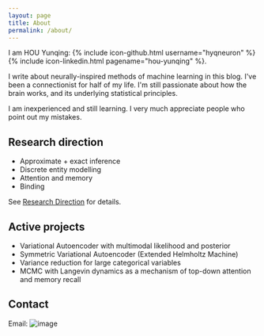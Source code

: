 ```yaml
---
layout: page
title: About
permalink: /about/
---
```


I am HOU Yunqing:
{% include icon-github.html username="hyqneuron" %} {% include icon-linkedin.html pagename="hou-yunqing" %}. 

I write about neurally-inspired methods of machine learning in this blog. I've been a connectionist for half of my life.
I'm still passionate about how the brain works, and its underlying statistical principles. 

I am inexperienced and still learning. I very much appreciate people who point out my mistakes.

## Research direction

* Approximate + exact inference
* Discrete entity modelling
* Attention and memory
* Binding

See [Research Direction](/direction) for details.

## Active projects

* Variational Autoencoder with multimodal likelihood and posterior
* Symmetric Variational Autoencoder (Extended Helmholtz Machine)
* Variance reduction for large categorical variables
* MCMC with Langevin dynamics as a mechanism of top-down attention and memory recall

## Contact

Email: ![image](http://www.text2image.com/user_images/text2image_D21289_20170715_163519.png)

